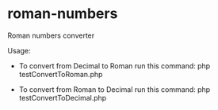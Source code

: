 # roman-numbers
Roman numbers converter

Usage:

 - To convert from Decimal to Roman run this command:
    php testConvertToRoman.php <number>

 - To convert from Roman to Decimal run this command:
    php testConvertToDecimal.php <symbols>
